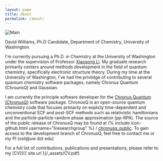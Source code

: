 ```yaml
---
layout: page
title: About
permalink: /about/
---
```

![Main]({{sit.url}}/_assets/profile.jpg)

David Williams, Ph.D Candidate, Department of Chemistry, University of Washington.

I'm currently pursuing a Ph.D. in Chemistry at the University of Washington under the supervision
of Professor [Xiaosong Li](http://depts.washington.edu/ligroup). 
My graduate research primarily centers around methods development in the
field of quantum chemistry, specifically electronic structure theory. During my time at the University
of Washington, I've had the privlidge of contributing to several quantum chemistry software packages, namely
Chronus Quantum (ChrounsQ) and Gaussian.

I am currently the principle software developer for the [Chronus Quantum (ChronusQ)](http://www.chronusquantum.org) 
software package. ChronusQ is an open-source quantum chemistry code that focuses primarily on explicly
time-dependent and unconventional SCF and post-SCF methods such as relativistic hamiltonians and the
particle-particle random phase approximation (pp-RPA). The source of the public release of ChronusQ may be found
at {% include icon-github.html username="liresearchgroup" %} / 
[chronusq\_public](http://www.github.com/liresearchgroup/chronusq_public). To gain access to the development
branch of ChronusQ, feel free to contact me or my PI (xsli@uw dot edu)

For a full list of contributions, publications and presentations, please refer to my [CV]({{ site.url }}/_assets/CV.pdf)
